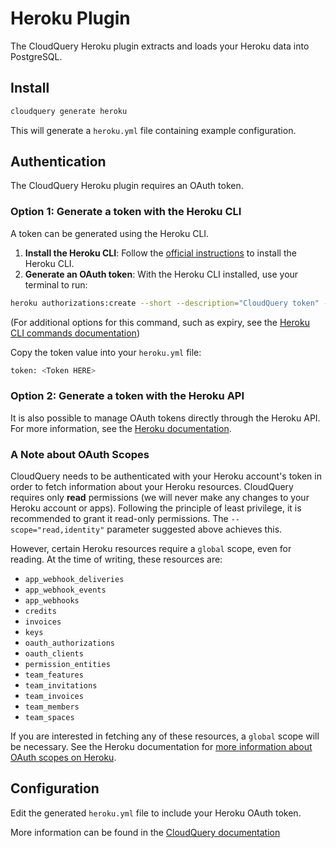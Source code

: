 # Heroku Plugin

The CloudQuery Heroku plugin extracts and loads your Heroku data into PostgreSQL.

## Install

```bash
cloudquery generate heroku
```

This will generate a `heroku.yml` file containing example configuration.

## Authentication

The CloudQuery Heroku plugin requires an OAuth token. 

### Option 1: Generate a token with the Heroku CLI

A token can be generated using the Heroku CLI.

 1. **Install the Heroku CLI**: Follow the [official instructions](https://devcenter.heroku.com/articles/heroku-cli) to install the Heroku CLI.
 2. **Generate an OAuth token**: With the Heroku CLI installed, use your terminal to run:

```bash
heroku authorizations:create --short --description="CloudQuery token" --scope="read,identity"
```

(For additional options for this command, such as expiry, see the [Heroku CLI commands documentation](https://devcenter.heroku.com/articles/heroku-cli-commands#heroku-authorizations-create))

Copy the token value into your `heroku.yml` file:

```bash
token: <Token HERE>
```

### Option 2: Generate a token with the Heroku API

It is also possible to manage OAuth tokens directly through the Heroku API. For more information, see the [Heroku documentation](https://devcenter.heroku.com/articles/platform-api-reference#oauth-authorization-create). 

### A Note about OAuth Scopes

CloudQuery needs to be authenticated with your Heroku account's token in order to fetch information about your Heroku resources.
CloudQuery requires only **read** permissions (we will never make any changes to your Heroku account or apps).
Following the principle of least privilege, it is recommended to grant it read-only permissions. The `--scope="read,identity"`
parameter suggested above achieves this. 

However, certain Heroku resources require a `global` scope, even for reading. At the time of writing, these resources are:

- `app_webhook_deliveries`
- `app_webhook_events`
- `app_webhooks`
- `credits`
- `invoices`
- `keys`
- `oauth_authorizations`
- `oauth_clients`
- `permission_entities`
- `team_features`
- `team_invitations`
- `team_invoices`
- `team_members`
- `team_spaces`

If you are interested in fetching any of these resources, a `global` scope will be necessary. See the Heroku documentation for [more information about OAuth scopes on Heroku](https://devcenter.heroku.com/articles/oauth#scopes).

## Configuration

Edit the generated `heroku.yml` file to include your Heroku OAuth token.

More information can be found in the [CloudQuery documentation](https://docs.cloudquery.io/docs/intro)
